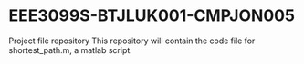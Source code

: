 # EEE3099S-BTJLUK001-CMPJON005
Project file repository
This repository will contain the code file for shortest_path.m, a matlab script.
